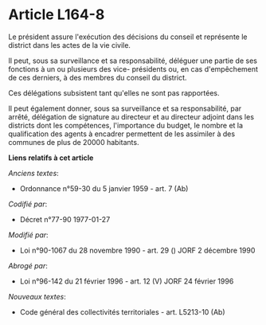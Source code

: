 # Article L164-8

Le président assure l'exécution des décisions du conseil et représente le district dans les actes de la vie civile.

Il peut, sous sa surveillance et sa responsabilité, déléguer une partie de ses fonctions à un ou plusieurs des vice-
présidents ou, en cas d'empêchement de ces derniers, à des membres du conseil du district.

Ces délégations subsistent tant qu'elles ne sont pas rapportées.

Il peut également donner, sous sa surveillance et sa responsabilité, par arrêté, délégation de signature au directeur et au
directeur adjoint dans les districts dont les compétences, l'importance du budget, le nombre et la qualification des agents à
encadrer permettent de les assimiler à des communes de plus de 20000 habitants.

**Liens relatifs à cet article**

_Anciens textes_:

  - Ordonnance n°59-30 du 5 janvier 1959 - art. 7 (Ab)

_Codifié par_:

  - Décret n°77-90 1977-01-27

_Modifié par_:

  - Loi n°90-1067 du 28 novembre 1990 - art. 29 () JORF 2 décembre 1990

_Abrogé par_:

  - Loi n°96-142 du 21 février 1996 - art. 12 (V) JORF 24 février 1996

_Nouveaux textes_:

  - Code général des collectivités territoriales - art. L5213-10 (Ab)
